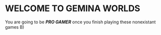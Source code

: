 # WELCOME TO GEMINA WORLDS
You are going to be **_PRO GAMER_** once you finish playing these nonexistant games B)
